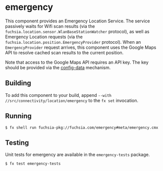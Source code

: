 # emergency

This component provides an Emergency Location Service. The service passively
waits for Wifi scan results (via the
`fuchsia.location.sensor.WlanBaseStationWatcher` protocol), as well as Emergency
Location requests (via the `fuchsia.location.position.EmergencyProvider`
protocol). When an `EmergencyProvider` request arrives, this component uses the
Google Maps API to resolve cached scan results to the current position.

Note that access to the Google Maps API requires an API key. The key should be
provided via the
[config-data](https://fuchsia.dev/fuchsia-src/development/components/config_data)
mechanism.

## Building

To add this component to your build, append
`--with //src/connectivity/location/emergency`
to the `fx set` invocation.

## Running

```
$ fx shell run fuchsia-pkg://fuchsia.com/emergency#meta/emergency.cmx
```

## Testing

Unit tests for emergency are available in the `emergency-tests`
package.

```
$ fx test emergency-tests
```
